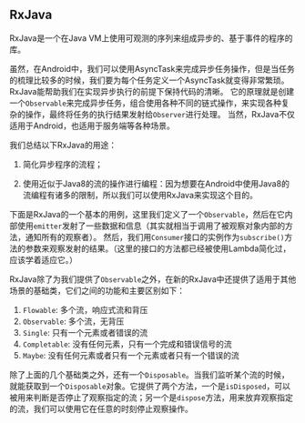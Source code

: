 ## RxJava 

RxJava是一个在Java VM上使用可观测的序列来组成异步的、基于事件的程序的库。

虽然，在Android中，我们可以使用AsyncTask来完成异步任务操作，但是当任务的梳理比较多的时候，我们要为每个任务定义一个AsyncTask就变得非常繁琐。
 RxJava能帮助我们在实现异步执行的前提下保持代码的清晰。
 它的原理就是创建一个`Observable`来完成异步任务，组合使用各种不同的链式操作，来实现各种复杂的操作，最终将任务的执行结果发射给`Observer`进行处理。
 当然，RxJava不仅适用于Android，也适用于服务端等各种场景。 

我们总结以下RxJava的用途：

1. 简化异步程序的流程；

2. 使用近似于Java8的流的操作进行编程：因为想要在Android中使用Java8的流编程有诸多的限制，所以我们可以使用RxJava来实现这个目的。

   

下面是RxJava的一个基本的用例，这里我们定义了一个`Observable`，然后在它内部使用`emitter`发射了一些数据和信息（其实就相当于调用了被观察对象内部的方法，通知所有的观察者）。
 然后，我们用`Consumer`接口的实例作为`subscribe()`方法的参数来观察发射的结果。（这里的接口的方法都已经被使用Lambda简化过，应该学着适应它。） 



RxJava除了为我们提供了`Observable`之外，在新的RxJava中还提供了适用于其他场景的基础类，它们之间的功能和主要区别如下：

1.  `Flowable`: 多个流，响应式流和背压
2.  `Observable`: 多个流，无背压
3.  `Single`: 只有一个元素或者错误的流
4.  `Completable`: 没有任何元素，只有一个完成和错误信号的流
5.  `Maybe`: 没有任何元素或者只有一个元素或者只有一个错误的流

除了上面的几个基础类之外，还有一个`Disposable`。当我们监听某个流的时候，就能获取到一个`Disposable`对象。它提供了两个方法，一个是`isDisposed`，可以被用来判断是否停止了观察指定的流；另一个是`dispose`方法，用来放弃观察指定的流，我们可以使用它在任意的时刻停止观察操作。 
